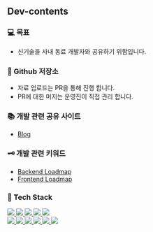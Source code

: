 ## Dev-contents

### 💻 목표

- 신기술을 사내 동료 개발자와 공유하기 위함입니다.

### 📕 Github 저장소

- 자료 업로드는 PR을 통해 진행 합니다.
- PR에 대한 머지는 운영진이 직접 관리 합니다.

### 📚 개발 관련 공유 사이트

- [Blog](./01_개발_관련_추천_사이트/README.md)

### 🗝 개발 관련 키워드

- [Backend Loadmap](./02_BackEnd_개발_키워드/README.md)
- [Frontend Loadmap](./03_FrontEnd_개발_키워드/README.md)

<!-- ### 👉 연락처 -->

<!-- - 기타 사항은 [해당 연락처](help@funin.camp)로 연락주시면 감사하겠습니다. -->

### 🔩 Tech Stack

<div align="left">
    <p>
        <a href="javascript:void(0)">
            <img src="https://img.shields.io/badge/HTML5-E34F26?style=flat&logo=html5&logoColor=white"/>
            <img src="https://img.shields.io/badge/CSS3-1572B6?style=flat&logo=css3&logoColor=white"/>
            <img src="https://img.shields.io/badge/JavaScript-yellow?style=flat&logo=JavaScript&logoColor=gray"/>
            <img src="https://img.shields.io/badge/jQuery-339AF0?style=flat&logo=jQuery&logoColor=white"/>
            <img src="https://img.shields.io/badge/React-white?style=flat&logo=React&logoColor=61DAFB"/>
        </a><br>
        <a href="javascript:void(0)">
            <img src="https://img.shields.io/badge/Elasticsearch-yellow?style=flat&logo=Elasticsearch&logoColor=#20c997"/>
            <img src="https://img.shields.io/badge/Java-blue?style=flat&logo=Java&logoColor=white"/>
            <img src="https://img.shields.io/badge/Python-white?style=flat&logo=Python&logoColor=#3776AB"/>
            <img src="https://img.shields.io/badge/MariaDB-00838f?style=flat&logo=MariaDB&logoColor=white"/>
            <img src="https://img.shields.io/badge/MySQL-339AF0?style=flat&logo=MySQL&logoColor=white"/>
            <img src="https://img.shields.io/badge/Git-orange?style=flat&logo=Git&logoColor=white"/>
        </a><br>
    </p>
</div>
